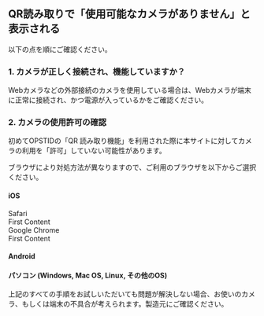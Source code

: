 ## QR読み取りで「使用可能なカメラがありません」と表示される
以下の点を順にご確認ください。


### 1. カメラが正しく接続され、機能していますか？
Webカメラなどの外部接続のカメラを使用している場合は、Webカメラが端末に正常に接続され、かつ電源が入っているかをご確認ください。

### 2. カメラの使用許可の確認
初めてOPSTIDの「QR 読み取り機能」を利用された際に本サイトに対してカメラの利用を「許可」していない可能性があります。

ブラウザにより対処方法が異なりますので、ご利用のブラウザを以下からご選択ください。

#### iOS
<ion-accordion-group>
  <ion-accordion value="first">
    <ion-item slot="header" color="light">
      <ion-label>Safari</ion-label>
    </ion-item>
    <div class="ion-padding" slot="content">First Content</div>
  </ion-accordion>
  <ion-accordion value="first">
    <ion-item slot="header" color="light">
      <ion-label>Google Chrome</ion-label>
    </ion-item>
    <div class="ion-padding" slot="content">First Content</div>
  </ion-accordion>
</ion-accordion-group>

#### Android


#### パソコン (Windows, Mac OS, Linux, その他のOS)


上記のすべての手順をお試しいただいても問題が解決しない場合、お使いのカメラ、もしくは端末の不具合が考えられます。製造元にご確認ください。